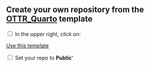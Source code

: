 
## Create your own repository from the [OTTR_Quarto](https://github.com/fhdsl/OTTR_Quarto) template

<input type="checkbox">  In the upper right, _click on_: <div class = "github_button"> <a href="https://github.com/new?template_name=OTTR_Quarto"> Use this template</a></div>

<input type="checkbox">  Set your repo to **Public**'
